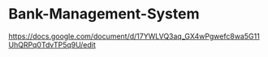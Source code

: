 # Bank-Management-System

https://docs.google.com/document/d/17YWLVQ3aq_GX4wPgwefc8wa5G11UhQRPq0TdvTP5q9U/edit

